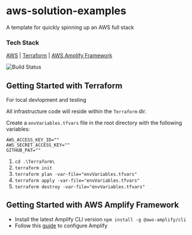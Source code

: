 # aws-solution-examples
A template for quickly spinning up an AWS full stack

### Tech Stack
[AWS](https://console.aws.amazon.com) | [Terraform](https://www.terraform.io/downloads.html) | [AWS Amplify Framework](https://docs.amplify.aws/cli/start/install)

![Build Status](https://codebuild.us-east-2.amazonaws.com/badges?uuid=eyJlbmNyeXB0ZWREYXRhIjoiSSt2MEJ5allleFRteUo5Z2FuT1pqWXRndjB5MHJZcXhQdFdIbElQM2VVcXpzRGZYbmtHdkpEcDlaNjlFZ0JpRGE0MDJMNlAwTkFTUzlnWTJQdkU1MUVrPSIsIml2UGFyYW1ldGVyU3BlYyI6IjB4a3FjVEZNbzdaS1h0OFEiLCJtYXRlcmlhbFNldFNlcmlhbCI6MX0%3D&branch=main)


## Getting Started with Terraform
For local devlopment and testing

All infrastructure code will reside within the `Terraform` dir.

Create a `envVariables.tfvars` file in the root directory with the following variables:

    AWS_ACCESS_KEY_ID=""
    AWS_SECRET_ACCESS_KEY=""
    GITHUB_PAT=""

1.	`cd .\Terraform\`
2.  `terraform init`
3.	`terraform plan -var-file="envVariables.tfvars"`
4.	`terraform apply -var-file="envVariables.tfvars"`
5.	`terraform destroy -var-file="envVariables.tfvars"`

## Getting Started with AWS Amplify Framework

* Install the latest Amplify CLI version
    `npm install -g @aws-amplify/cli`
* Follow this [guide](https://docs.amplify.aws/cli/start/install#configure-the-amplify-cli) to configure Amplify